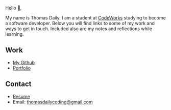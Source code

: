 Hello 👋, 

My name is Thomas Daily. I am a student at [CodeWorks](https://boisecodeworks.com) studying to become a software developer. Below you will find links to some of my work and ways to get in touch. Included also are my notes and reflections while learning. 

## Work

  + [My Github](https://github.com/Thomas-Daily)
  + [Portfolio](https://Thomas-Daily.github.io/)

## Contact

  + [Resume](https://Thomas-Daily.github.io/resume)
  + Email: thomasdailycoding@gmail.com
  
